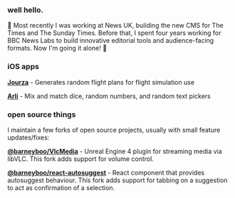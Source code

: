 ### well hello.

👋 Most recently I was working at News UK, building the new CMS for The Times and The Sunday Times. Before that, I spent four years working for BBC News Labs to build innovative editorial tools and audience-facing formats. Now I'm going it alone! 😬

### iOS apps

**[Jourza](https://apps.apple.com/us/app/jourza/id1630377412)** - Generates random flight plans for flight simulation use

**[Arli](https://apps.apple.com/us/app/arli-endless-random-numbers/id1635548739)** - Mix and match dice, random numbers, and random text pickers



### open source things

I maintain a few forks of open source projects, usually with small feature updates/fixes:

**[@barneyboo/VlcMedia](http://github.com/barneyboo/VlcMedia)** - Unreal Engine 4 plugin for streaming media via libVLC. This fork adds support for volume control.

**[@barneyboo/react-autosuggest](https://github.com/barneyboo/react-autosuggest)** - React component that provides autosuggest behaviour. This fork adds support for tabbing on a suggestion to act as confirmation of a selection.
